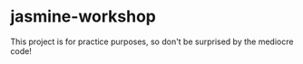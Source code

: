 # jasmine-workshop
This project is for practice purposes, so don't be surprised by the mediocre code!
